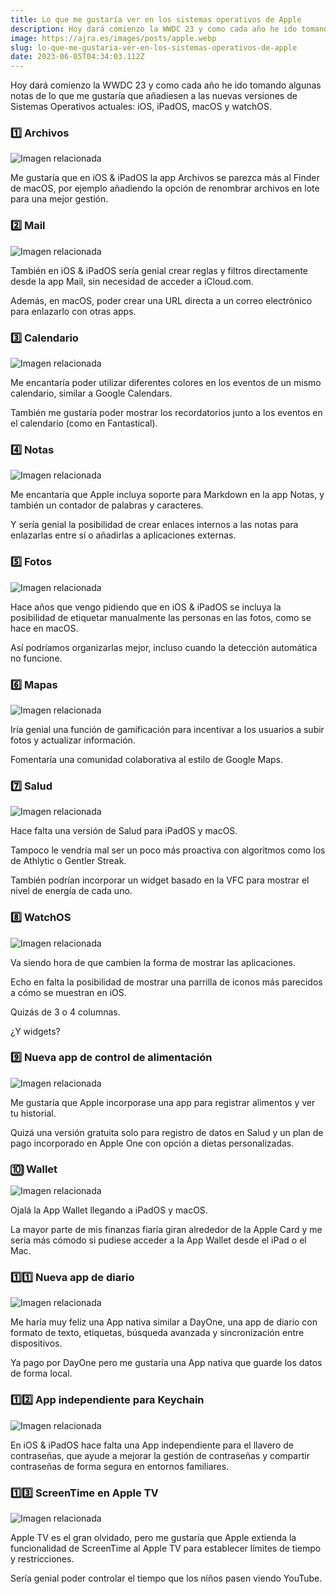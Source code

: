 ```yaml
---
title: Lo que me gustaría ver en los sistemas operativos de Apple
description: Hoy dará comienzo la WWDC 23 y como cada año he ido tomando algunas notas de lo que me gustaría que añadiesen a las nuevas versiones de…
image: https://ajra.es/images/posts/apple.webp
slug: lo-que-me-gustaria-ver-en-los-sistemas-operativos-de-apple
date: 2023-06-05T04:34:03.112Z
---
```


Hoy dará comienzo la WWDC 23 y como cada año he ido tomando algunas notas de lo que me gustaría que añadiesen a las nuevas versiones de Sistemas Operativos actuales: iOS, iPadOS, macOS y watchOS.


### 1️⃣ Archivos

![Imagen relacionada](https://cdn-images-1.medium.com/max/800/1*0zlxLXNnB2cLM-SmLkfeLQ@2x.jpeg)

Me gustaría que en iOS & iPadOS la app Archivos se parezca más al Finder de macOS, por ejemplo añadiendo la opción de renombrar archivos en lote para una mejor gestión.

### 2️⃣ Mail

![Imagen relacionada](https://cdn-images-1.medium.com/max/800/1*nkzH7X-P3ILTGI3faqZcXQ@2x.jpeg)

También en iOS & iPadOS sería genial crear reglas y filtros directamente desde la app Mail, sin necesidad de acceder a iCloud.com.

Además, en macOS, poder crear una URL directa a un correo electrónico para enlazarlo con otras apps.

### 3️⃣ Calendario

![Imagen relacionada](https://cdn-images-1.medium.com/max/800/1*j-yITk-NdP5IxNr_sxGNCQ@2x.jpeg)

Me encantaría poder utilizar diferentes colores en los eventos de un mismo calendario, similar a Google Calendars.

También me gustaría poder mostrar los recordatorios junto a los eventos en el calendario (como en Fantastical).

### 4️⃣ Notas

![Imagen relacionada](https://cdn-images-1.medium.com/max/800/1*U6M_7AQKPmvCSOcjX4Bi7Q@2x.jpeg)

Me encantaría que Apple incluya soporte para Markdown en la app Notas, y también un contador de palabras y caracteres.

Y sería genial la posibilidad de crear enlaces internos a las notas para enlazarlas entre sí o añadirlas a aplicaciones externas.

### 5️⃣ Fotos

![Imagen relacionada](https://cdn-images-1.medium.com/max/800/1*kAnYZURGWyRiWY7-aXCb-Q@2x.jpeg)

Hace años que vengo pidiendo que en iOS & iPadOS se incluya la posibilidad de etiquetar manualmente las personas en las fotos, como se hace en macOS.

Así podríamos organizarlas mejor, incluso cuando la detección automática no funcione.

### 6️⃣ Mapas

![Imagen relacionada](https://cdn-images-1.medium.com/max/800/1*oV-F8o-6d1KRa5NFYfkUnQ@2x.jpeg)

Iría genial una función de gamificación para incentivar a los usuarios a subir fotos y actualizar información.

Fomentaría una comunidad colaborativa al estilo de Google Maps.

### 7️⃣ Salud

![Imagen relacionada](https://cdn-images-1.medium.com/max/800/1*uzQl0Z-mdaGjekA0QRaI1w@2x.jpeg)

Hace falta una versión de Salud para iPadOS y macOS.

Tampoco le vendría mal ser un poco más proactiva con algoritmos como los de Athlytic o Gentler Streak.

También podrían incorporar un widget basado en la VFC para mostrar el nivel de energía de cada uno.

### 8️⃣ WatchOS

![Imagen relacionada](https://cdn-images-1.medium.com/max/800/1*P0zZPdLHgj__yz-x_whmTA@2x.jpeg)

Va siendo hora de que cambien la forma de mostrar las aplicaciones.

Echo en falta la posibilidad de mostrar una parrilla de iconos más parecidos a cómo se muestran en iOS.

Quizás de 3 o 4 columnas.

¿Y widgets?

### 9️⃣ Nueva app de control de alimentación

![Imagen relacionada](https://cdn-images-1.medium.com/max/800/1*hgG6aHXY505gwHk2JPKfuQ@2x.jpeg)

Me gustaría que Apple incorporase una app para registrar alimentos y ver tu historial.

Quizá una versión gratuita solo para registro de datos en Salud y un plan de pago incorporado en Apple One con opción a dietas personalizadas.

### 🔟 Wallet

![Imagen relacionada](https://cdn-images-1.medium.com/max/800/1*_R6rm7CwOWMF1rYSiU8ASg@2x.jpeg)

Ojalá la App Wallet llegando a iPadOS y macOS.

La mayor parte de mis finanzas fiaría giran alrededor de la Apple Card y me sería más cómodo si pudiese acceder a la App Wallet desde el iPad o el Mac.

### 1️⃣1️⃣ Nueva app de diario

![Imagen relacionada](https://cdn-images-1.medium.com/max/800/1*4Ir2mhfolLPFsrFeiK24pA@2x.jpeg)

Me haría muy feliz una App nativa similar a DayOne, una app de diario con formato de texto, etiquetas, búsqueda avanzada y sincronización entre dispositivos.

Ya pago por DayOne pero me gustaría una App nativa que guarde los datos de forma local.

### 1️⃣2️⃣ App independiente para Keychain

![Imagen relacionada](https://cdn-images-1.medium.com/max/800/1*e-Hi_5quvQz0-vbl1EeHoQ@2x.jpeg)

En iOS & iPadOS hace falta una App independiente para el llavero de contraseñas, que ayude a mejorar la gestión de contraseñas y compartir contraseñas de forma segura en entornos familiares.

### 1️⃣3️⃣ ScreenTime en Apple TV

![Imagen relacionada](https://cdn-images-1.medium.com/max/800/1*qVdmQ5OE6_nGNdKGvAD0gg@2x.jpeg)

Apple TV es el gran olvidado, pero me gustaría que Apple extienda la funcionalidad de ScreenTime al Apple TV para establecer límites de tiempo y restricciones.

Sería genial poder controlar el tiempo que los niños pasen viendo YouTube.
